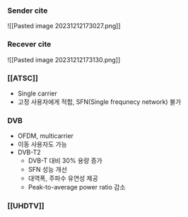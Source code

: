 ### Sender cite
![[Pasted image 20231212173027.png]]

### Recever cite
![[Pasted image 20231212173130.png]]

### [[ATSC]]
- Single carrier
- 고정 사용자에게 적합, SFN(Single frequnecy network) 불가

### DVB
- OFDM, multicarrier
- 이동 사용자도 가능
- DVB-T2
	- DVB-T 대비 30% 용량 증가
	- SFN 성능 개선
	- 대역폭, 주파수 유연성 제공
	- Peak-to-average power ratio 감소

### [[UHDTV]]

